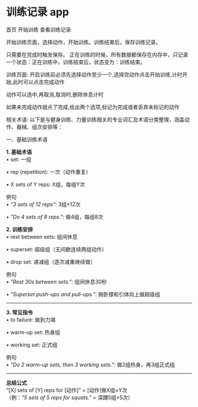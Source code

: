 # 训练记录 app

首页
 开始训练
 查看训练记录

开始训练页面，选择动作，开始训练。训练结束后，保存训练记录。

只需要在完成时触发保存。
正在训练的时候，所有数据都保存在内存中，只记录一个状态：正在训练中，训练结束后，状态变为：训练结束。

训练页面:
开启训练前必须先选择动作至少一个,选择完动作点击开始训练,计时开始,此时可以点击完成动作

动作可以选中,再取消,取消时,删除休息计时

如果未完成动作就点了完成,给出两个选项,标记为完成或者丢弃未标记的动作

相关术语:
以下是与健身训练、力量训练相关的专业词汇及术语分类整理，涵盖动作、器械、组次安排等：

​​一、基础训练术语​​

**1. 基础术语**  
• set: 一组  

• rep (repetition): 一次（动作重复）  

• X sets of Y reps: X组，每组Y次  

例句  
• *"3 sets of 12 reps"*: 3组×12次  

• *"Do 4 sets of 8 reps."*: 做4组，每组8次  

**2. 训练安排**  
• rest between sets: 组间休息  

• superset: 超级组（无间歇连续两组动作）  

• drop set: 递减组（逐次减重继续做）  

例句  
• *"Rest 30s between sets."*: 组间休息30秒  

• *"Superset push-ups and pull-ups."*: 俯卧撑和引体向上做超级组  

---

**3. 常见指令**  
• to failure: 做到力竭  

• warm-up set: 热身组  

• working set: 正式组  

例句  
• *"Do 2 warm-up sets, then 3 working sets."*: 做2组热身，再3组正式组  

---

**总结公式**  
"[X] sets of [Y] reps for [动作]" = [动作]做X组×Y次  
（例：*"5 sets of 5 reps for squats."* = 深蹲5组×5次）  
